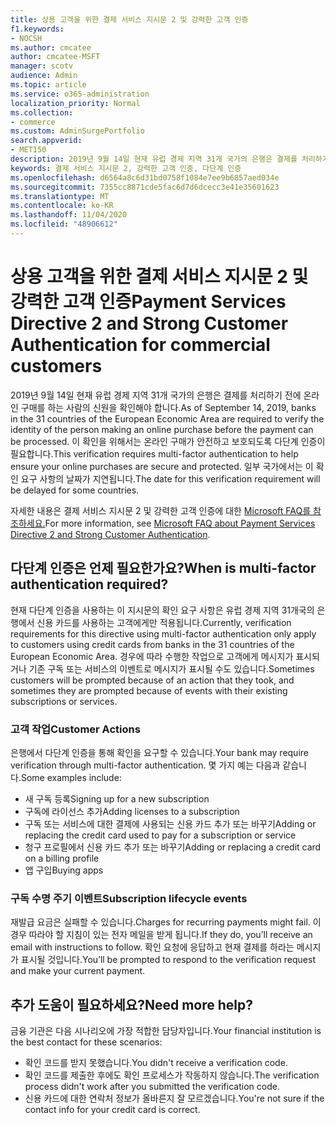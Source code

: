 ```yaml
---
title: 상용 고객을 위한 결제 서비스 지시문 2 및 강력한 고객 인증
f1.keywords:
- NOCSH
ms.author: cmcatee
author: cmcatee-MSFT
manager: scotv
audience: Admin
ms.topic: article
ms.service: o365-administration
localization_priority: Normal
ms.collection:
- commerce
ms.custom: AdminSurgePortfolio
search.appverid:
- MET150
description: 2019년 9월 14일 현재 유럽 경제 지역 31개 국가의 은행은 결제를 처리하기 전에 온라인 구매를 하는 사람의 신원을 확인해야 합니다."
keywords: 결제 서비스 지시문 2, 강력한 고객 인증, 다단계 인증
ms.openlocfilehash: d6564a8c6d31bd0758f1084e7ee9b6857aed034e
ms.sourcegitcommit: 7355cc8871cde5fac6d7d6dcecc3e41e35601623
ms.translationtype: MT
ms.contentlocale: ko-KR
ms.lasthandoff: 11/04/2020
ms.locfileid: "48906612"
---
```

# <a name="payment-services-directive-2-and-strong-customer-authentication-for-commercial-customers"></a><span data-ttu-id="cd31d-104">상용 고객을 위한 결제 서비스 지시문 2 및 강력한 고객 인증</span><span class="sxs-lookup"><span data-stu-id="cd31d-104">Payment Services Directive 2 and Strong Customer Authentication for commercial customers</span></span>

<span data-ttu-id="cd31d-105">2019년 9월 14일 현재 유럽 경제 지역 31개 국가의 은행은 결제를 처리하기 전에 온라인 구매를 하는 사람의 신원을 확인해야 합니다.</span><span class="sxs-lookup"><span data-stu-id="cd31d-105">As of September 14, 2019, banks in the 31 countries of the European Economic Area are required to verify the identity of the person making an online purchase before the payment can be processed.</span></span> <span data-ttu-id="cd31d-106">이 확인을 위해서는 온라인 구매가 안전하고 보호되도록 다단계 인증이 필요합니다.</span><span class="sxs-lookup"><span data-stu-id="cd31d-106">This verification requires multi-factor authentication to help ensure your online purchases are secure and protected.</span></span> <span data-ttu-id="cd31d-107">일부 국가에서는 이 확인 요구 사항의 날짜가 지연됩니다.</span><span class="sxs-lookup"><span data-stu-id="cd31d-107">The date for this verification requirement will be delayed for some countries.</span></span>

<span data-ttu-id="cd31d-108">자세한 내용은 결제 서비스 지시문 2 및 강력한 고객 인증에 대한 [Microsoft FAQ를 참조하세요.](https://support.microsoft.com/help/4517854/microsoft-account-open-banking-customer-authentication)</span><span class="sxs-lookup"><span data-stu-id="cd31d-108">For more information, see [Microsoft FAQ about Payment Services Directive 2 and Strong Customer Authentication](https://support.microsoft.com/help/4517854/microsoft-account-open-banking-customer-authentication).</span></span>

## <a name="when-is-multi-factor-authentication-required"></a><span data-ttu-id="cd31d-109">다단계 인증은 언제 필요한가요?</span><span class="sxs-lookup"><span data-stu-id="cd31d-109">When is multi-factor authentication required?</span></span>

<span data-ttu-id="cd31d-110">현재 다단계 인증을 사용하는 이 지시문의 확인 요구 사항은 유럽 경제 지역 31개국의 은행에서 신용 카드를 사용하는 고객에게만 적용됩니다.</span><span class="sxs-lookup"><span data-stu-id="cd31d-110">Currently, verification requirements for this directive using multi-factor authentication only apply to customers using credit cards from banks in the 31 countries of the European Economic Area.</span></span> <span data-ttu-id="cd31d-111">경우에 따라 수행한 작업으로 고객에게 메시지가 표시되거나 기존 구독 또는 서비스의 이벤트로 메시지가 표시될 수도 있습니다.</span><span class="sxs-lookup"><span data-stu-id="cd31d-111">Sometimes customers will be prompted because of an action that they took, and sometimes they are prompted because of events with their existing subscriptions or services.</span></span>

### <a name="customer-actions"></a><span data-ttu-id="cd31d-112">고객 작업</span><span class="sxs-lookup"><span data-stu-id="cd31d-112">Customer Actions</span></span>

<span data-ttu-id="cd31d-113">은행에서 다단계 인증을 통해 확인을 요구할 수 있습니다.</span><span class="sxs-lookup"><span data-stu-id="cd31d-113">Your bank may require verification through multi-factor authentication.</span></span> <span data-ttu-id="cd31d-114">몇 가지 예는 다음과 같습니다.</span><span class="sxs-lookup"><span data-stu-id="cd31d-114">Some examples include:</span></span>
- <span data-ttu-id="cd31d-115">새 구독 등록</span><span class="sxs-lookup"><span data-stu-id="cd31d-115">Signing up for a new subscription</span></span>
- <span data-ttu-id="cd31d-116">구독에 라이선스 추가</span><span class="sxs-lookup"><span data-stu-id="cd31d-116">Adding licenses to a subscription</span></span>
- <span data-ttu-id="cd31d-117">구독 또는 서비스에 대한 결제에 사용되는 신용 카드 추가 또는 바꾸기</span><span class="sxs-lookup"><span data-stu-id="cd31d-117">Adding or replacing the credit card used to pay for a subscription or service</span></span>
- <span data-ttu-id="cd31d-118">청구 프로필에서 신용 카드 추가 또는 바꾸기</span><span class="sxs-lookup"><span data-stu-id="cd31d-118">Adding or replacing a credit card on a billing profile</span></span>
- <span data-ttu-id="cd31d-119">앱 구입</span><span class="sxs-lookup"><span data-stu-id="cd31d-119">Buying apps</span></span>

### <a name="subscription-lifecycle-events"></a><span data-ttu-id="cd31d-120">구독 수명 주기 이벤트</span><span class="sxs-lookup"><span data-stu-id="cd31d-120">Subscription lifecycle events</span></span>

<span data-ttu-id="cd31d-121">재발급 요금은 실패할 수 있습니다.</span><span class="sxs-lookup"><span data-stu-id="cd31d-121">Charges for recurring payments might fail.</span></span> <span data-ttu-id="cd31d-122">이 경우 따라야 할 지침이 있는 전자 메일을 받게 됩니다.</span><span class="sxs-lookup"><span data-stu-id="cd31d-122">If they do, you’ll receive an email with instructions to follow.</span></span> <span data-ttu-id="cd31d-123">확인 요청에 응답하고 현재 결제를 하라는 메시지가 표시될 것입니다.</span><span class="sxs-lookup"><span data-stu-id="cd31d-123">You’ll be prompted to respond to the verification request and make your current payment.</span></span>

## <a name="need-more-help"></a><span data-ttu-id="cd31d-124">추가 도움이 필요하세요?</span><span class="sxs-lookup"><span data-stu-id="cd31d-124">Need more help?</span></span>

<span data-ttu-id="cd31d-125">금융 기관은 다음 시나리오에 가장 적합한 담당자입니다.</span><span class="sxs-lookup"><span data-stu-id="cd31d-125">Your financial institution is the best contact for these scenarios:</span></span>
- <span data-ttu-id="cd31d-126">확인 코드를 받지 못했습니다.</span><span class="sxs-lookup"><span data-stu-id="cd31d-126">You didn't receive a verification code.</span></span>  
- <span data-ttu-id="cd31d-127">확인 코드를 제출한 후에도 확인 프로세스가 작동하지 않습니다.</span><span class="sxs-lookup"><span data-stu-id="cd31d-127">The verification process didn't work after you submitted the verification code.</span></span>
- <span data-ttu-id="cd31d-128">신용 카드에 대한 연락처 정보가 올바른지 잘 모르겠습니다.</span><span class="sxs-lookup"><span data-stu-id="cd31d-128">You're not sure if the contact info for your credit card is correct.</span></span>

